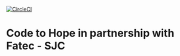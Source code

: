 [![CircleCI](https://circleci.com/gh/codetohope/fatec-sjc.svg?style=svg)](https://circleci.com/gh/codetohope/fatec-sjc)

# Code to Hope in partnership with Fatec - SJC
